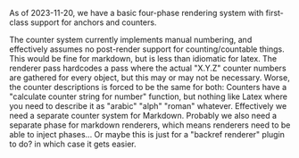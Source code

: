 As of 2023-11-20, we have a basic four-phase rendering system with first-class support for anchors and counters.

The counter system currently implements manual numbering, and effectively assumes no post-render support for counting/countable things.
This would be fine for markdown, but is less than idiomatic for latex.
The renderer pass hardcodes a pass where the actual "X.Y.Z" counter numbers are gathered for every object, but this may or may not be necessary.
Worse, the counter descriptions is forced to be the same for both: Counters have a "calculate counter string for number" function, but nothing like Latex where you need to describe it as "arabic" "alph" "roman" whatever.
Effectively we need a separate counter system for Markdown.
Probably we also need a separate phase for markdown renderers, which means renderers need to be able to inject phases...
Or maybe this is just for a "backref renderer" plugin to do? in which case it gets easier.